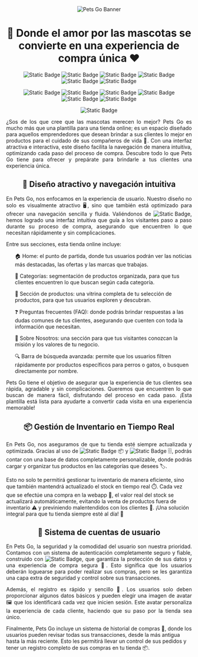 <div align="center">

<img src="https://i.imgur.com/otRVWLE.png" alt="Pets Go Banner"> 
  
</div>

<h1 align="center">🐾 Donde el amor por las mascotas se convierte en una experiencia de compra única ❤️</h1>

<div align="center">
  
![Static Badge](https://img.shields.io/badge/React-%23bf75ff)
![Static Badge](https://img.shields.io/badge/React%20Router-%23f8f8ff)
![Static Badge](https://img.shields.io/badge/Chakra%20UI-%23373434)
![Static Badge](https://img.shields.io/badge/Splide-%23b45eff)
![Static Badge](https://img.shields.io/badge/Firebase-%23fff5ee)
![Static Badge](https://img.shields.io/badge/Firestore%20Database-%231a1a1a)

![Static Badge](https://img.shields.io/badge/useState-%231a1a1a)
![Static Badge](https://img.shields.io/badge/useEffect-%23fff5ee)
![Static Badge](https://img.shields.io/badge/useContext-%23b45eff)
![Static Badge](https://img.shields.io/badge/MobileFirst-%23373434)
![Static Badge](https://img.shields.io/badge/Accesibility-%23f8f8ff)
![Static Badge](https://img.shields.io/badge/E-commerce-%23bf75ff)










![Static Badge](https://img.shields.io/badge/STATUS-FINISHED-green)

</div>

<p align="justify">
¿Sos de los que cree que las mascotas merecen lo mejor? Pets Go es mucho más que una plantilla para una tienda online; es un espacio diseñado para aquellos emprendedores que desean brindar a sus clientes lo mejor en productos para el cuidado de sus compañeros de vida 🐾. Con una interfaz atractiva e interactiva, este diseño facilita la navegación de manera intuitiva, optimizando cada paso del proceso de compra. Descubre todo lo que Pets Go tiene para ofrecer y prepárate para brindarle a tus clientes una experiencia única.</p>

<h2 align="center">🌟 Diseño atractivo y navegación intuitiva</h2>

<p align="justify">
En Pets Go, nos enfocamos en la experiencia de usuario. Nuestro diseño no solo es visualmente atractivo 🖥️, sino que también está optimizado para ofrecer una navegación sencilla y fluida. Valiéndonos de <img alt="Static Badge" src="https://img.shields.io/badge/Chakra%20UI-%23ffac42">, hemos logrado una interfaz intuitiva que guía a los visitantes paso a paso durante su proceso de compra, asegurando que encuentren lo que necesitan rápidamente y sin complicaciones.

Entre sus secciones, esta tienda online incluye:</p>
<ul>
  
  🏠 Home: el punto de partida, donde tus usuarios podrán ver las noticias más destacadas, las ofertas y las marcas que trabajas.

   📂 Categorías: segmentación de productos organizada, para que tus clientes encuentren lo que buscan según cada categoría.

   🐾 Sección de productos: una vitrina completa de tu selección de productos, para que tus usuarios exploren y descubran.

   ❓ Preguntas frecuentes (FAQ): donde podrás brindar respuestas a las dudas comunes de tus clientes, asegurando que cuenten con toda la información que necesitan.

   🌟 Sobre Nosotros: una sección para que tus visitantes conozcan la misión y los valores de tu negocio.

  🔍 Barra de búsqueda avanzada: permite que los usuarios filtren rápidamente por productos específicos para perros o gatos, o busquen directamente por nombre.

</ul>
<p align="justify">Pets Go tiene el objetivo de asegurar que la experiencia de tus clientes sea rápida, agradable y sin complicaciones. Queremos que encuentren lo que buscan de manera fácil, disfrutando del proceso en cada paso. ¡Esta plantilla está lista para ayudarte a convertir cada visita en una experiencia memorable!</p>

<h2 align="center">📦 Gestión de Inventario en Tiempo Real</h2>

<p align="justify">En Pets Go, nos aseguramos de que tu tienda esté siempre actualizada y optimizada. Gracias al uso de <img alt="Static Badge" src="https://img.shields.io/badge/Firebase%20Storage-%23ffac42"> 📦 y <img alt="Static Badge" src="https://img.shields.io/badge/Firestore%20Database-%23ffac42"> 🗄️, podrás contar con una base de datos completamente personalizable, donde podrás cargar y organizar tus productos en las categorías que desees 🏷️.

Esto no solo te permitirá gestionar tu inventario de manera eficiente, sino que también mantendrá actualizado el stock en tiempo real ⏱️. Cada vez que se efectúe una compra en la webapp 🛒, el valor real del stock se actualizará automáticamente, evitando la venta de productos fuera de inventario ⚠️ y previniendo malentendidos con los clientes 🤝. ¡Una solución integral para que tu tienda siempre esté al día! 🌟</p>

<h2 align="center">🔐 Sistema de cuentas de usuario</h2>

<p align="justify">En Pets Go, la seguridad y la comodidad del usuario son nuestra prioridad. Contamos con un sistema de autenticación completamente seguro y fiable, construido con <img alt="Static Badge" src="https://img.shields.io/badge/Firebase%20Authentication-%23ffac42">, que garantiza la protección de sus datos y una experiencia de compra segura 🛒. Esto significa que los usuarios deberán loguearse para poder realizar sus compras, pero se les garantiza una capa extra de seguridad y control sobre sus transacciones.</p>
<p align="justify"> 
Además, el registro es rápido y sencillo 🚀. Los usuarios solo deben proporcionar algunos datos básicos y pueden elegir una imagen de avatar 🖼️ que los identificará cada vez que inicien sesión. Este avatar personaliza la experiencia de cada cliente, haciendo que su paso por la tienda sea único.

Finalmente, Pets Go incluye un sistema de historial de compras 📜, donde los usuarios pueden revisar todas sus transacciones, desde la más antigua hasta la más reciente. Esto les permitirá llevar un control de sus pedidos y tener un registro completo de sus compras en tu tienda 📦.</p>


